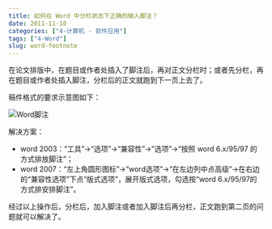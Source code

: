 ```yaml
---
title: 如何在 Word 中分栏状态下正确的输入脚注？
date: 2011-11-10
categories: ["4-计算机 - 软件应用"]
tags: ["4-Word"]
slug: word-footnote
---
```


在论文排版中，在题目或作者处插入了脚注后，再对正文分栏时；或者先分栏，再在题目或作者处插入脚注，分栏后的正文就跑到下一页上去了。

稿件格式的要求示意图如下：

![Word脚注](https://cssdpq.bn1.livefilestore.com/y2pnvi9MBSCA5XA7cPaxPdso3UgOSbD9M7WNk_OXZQZqMJdjGegFSbTLKHaFt7brBL6uqCk-8atcJL5FLAEYjm7kgee4J6h16Q3FA_J3-_QqHg/word-footnote.jpg?psid=1)

解决方案：

- word 2003：“工具”→“选项”→“兼容性”→“选项”→“按照 word 6.x/95/97 的方式排放脚注”；
- word 2007：“左上角圆形图标”→“word选项”→“在左边列中点高级”→在右边的“兼容性选项”下点“版式选项”，展开版式选项，勾选按“word 6.x/95/97的方式排安排脚注”。

经过以上操作后，分栏后，加入脚注或者加入脚注后再分栏，正文跑到第二页的问题就可以解决了。